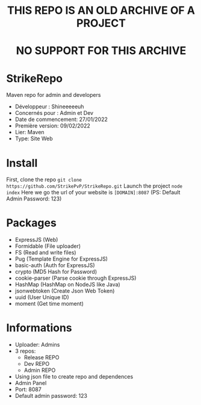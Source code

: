 <h1 align="center">THIS REPO IS AN OLD ARCHIVE OF A PROJECT</h1>
<h1 align="center">NO SUPPORT FOR THIS ARCHIVE</h1>


# StrikeRepo
Maven repo for admin and developers

- Développeur : Shineeeeeuh
- Concernés pour : Admin et Dev
- Date de commencement: 27/01/2022
- Première version: 09/02/2022
- Lier: Maven
- Type: Site Web

# Install
First, clone the repo
```git clone https://github.com/StrikePvP/StrikeRepo.git```
Launch the project
```node index```
Here we go the url of your website is
```[DOMAIN]:8087```
(PS: Default Admin Password: 123)

# Packages
- ExpressJS (Web)
- Formidable (File uploader)
- FS (Read and write files)
- Pug (Template Engine for ExpressJS)
- basic-auth (Auth for ExpressJS)
- crypto (MD5 Hash for Password)
- cookie-parser (Parse cookie through ExpressJS)
- HashMap (HashMap on NodeJS like Java)
- jsonwebtoken (Create Json Web Token)
- uuid (User Unique ID)
- moment (Get time moment)

# Informations
- Uploader: Admins
- 3 repos:
    - Release REPO
    - Dev REPO
    - Admin REPO
- Using json file to create repo and dependences
- Admin Panel
- Port: 8087
- Default admin password: 123

